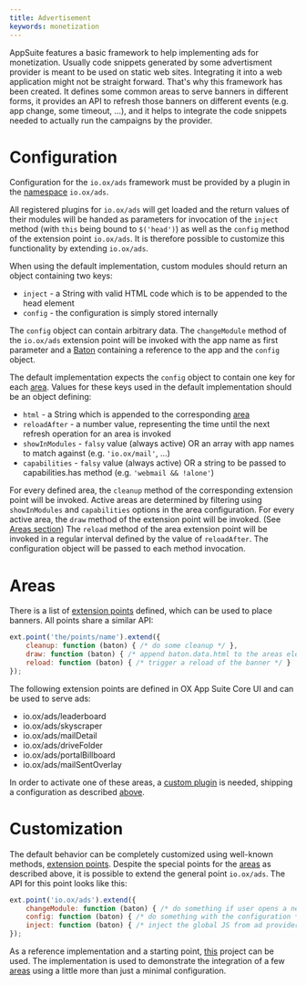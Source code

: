 ```yaml
---
title: Advertisement
keywords: monetization
---
```


AppSuite features a basic framework to help implementing ads for monetization.
Usually code snippets generated by some advertisment provider is meant to be used on static web sites.
Integrating it into a web application might not be straight forward.
That's why this framework has been created.
It defines some common areas to serve banners in different forms, it provides an API to refresh those banners on different events (e.g. app change, some timeout, …), and
it helps to integrate the code snippets needed to actually run the campaigns by the provider.

# Configuration

Configuration for the `io.ox/ads` framework must be provided by a plugin in the [namespace](components/plugins/01_create-plugins#namespace) `io.ox/ads`.

All registered plugins for `io.ox/ads` will get loaded and the return values of their modules will be handed as parameters for invocation
of the `inject` method (with `this` being bound to `$('head')`) as well as the `config` method of the extension point `io.ox/ads`.
It is therefore possible to customize this functionality by extending `io.ox/ads`.

When using the default implementation, custom modules should return an object containing two keys:

- `inject` - a String with valid HTML code which is to be appended to the head element
- `config` - the configuration is simply stored internally

The `config` object can contain arbitrary data.
The `changeModule` method of the `io.ox/ads` extension point will be invoked with the app name as first parameter and a [Baton](TODO) containing
a reference to the app and the `config` object.

The default implementation expects the `config` object to contain one key for each [area](advertisment#areas).
Values for these keys used in the default implementation should be an object defining:

- `html` - a String which is appended to the corresponding [area](advertisment#areas)
- `reloadAfter` - a number value, representing the time until the next refresh operation for an area is invoked
- `showInModules` - `falsy` value (always active) OR an array with app names to match against (e.g. `'io.ox/mail'`, …)
- `capabilities` - `falsy` value (always active) OR a string to be passed to capabilities.has method (e.g. `'webmail && !alone'`)

For every defined area, the `cleanup` method of the corresponding extension point will be invoked.
Active areas are determined by filtering using `showInModules` and `capabilities` options in the area configuration.
For every active area, the `draw` method of the extension point will be invoked. (See [Areas section](advertisment#areas))
The `reload` method of the area extension point will be invoked in a regular interval defined by the value of `reloadAfter`.
The configuration object will be passed to each method invocation.

# Areas

There is a list of [extension points](extension-points/01_general) defined, which can be used to place banners.
All points share a similar API:

```javascript
ext.point('the/points/name').extend({
    cleanup: function (baton) { /* do some cleanup */ },
    draw: function (baton) { /* append baton.data.html to the areas element, do other stuff */ },
    reload: function (baton) { /* trigger a reload of the banner */ }
});
```

The following extension points are defined in OX App Suite Core UI and can be used to serve ads:

- io.ox/ads/leaderboard
- io.ox/ads/skyscraper
- io.ox/ads/mailDetail
- io.ox/ads/driveFolder
- io.ox/ads/portalBillboard
- io.ox/ads/mailSentOverlay

In order to activate one of these areas, a [custom plugin](components/plugins/01_create-plugins) is needed, shipping a configuration as described [above](#Configuration).

# Customization

The default behavior can be completely customized using well-known methods, [extension points](extension-points).
Despite the special points for the [areas](#Areas) as described above, it is possible to extend the general point `io.ox/ads`.
The API for this point looks like this:

```javascript
ext.point('io.ox/ads').extend({
    changeModule: function (baton) { /* do something if user opens a new app/module */ },
    config: function (baton) { /* do something with the configuration */ },
    inject: function (baton) { /* inject the global JS from ad provider, this variable is bound to $('head') */ }
});
```

As a reference implementation and a starting point, [this](https://github.com/Open-Xchange-Frontend/adexample) project can be used.
The implementation is used to demonstrate the integration of a few [areas](#Areas) using a little more than just a minimal configuration.

